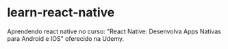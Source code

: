 # learn-react-native
Aprendendo react native no curso:  "React Native: Desenvolva Apps Nativas para Android e IOS" oferecido na Udemy.
